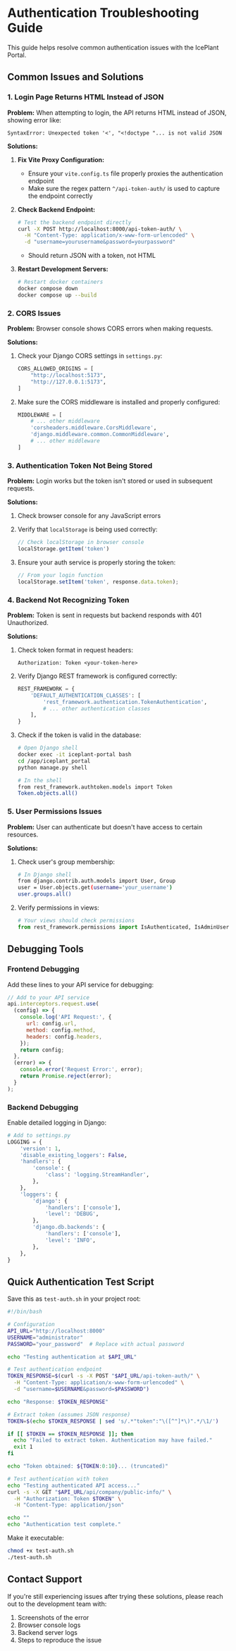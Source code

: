 # Authentication Troubleshooting Guide

This guide helps resolve common authentication issues with the IcePlant Portal.

## Common Issues and Solutions

### 1. Login Page Returns HTML Instead of JSON

**Problem:** When attempting to login, the API returns HTML instead of JSON, showing error like:
```
SyntaxError: Unexpected token '<', "<!doctype "... is not valid JSON
```

**Solutions:**

1. **Fix Vite Proxy Configuration:**
   - Ensure your `vite.config.ts` file properly proxies the authentication endpoint
   - Make sure the regex pattern `^/api-token-auth/` is used to capture the endpoint correctly

2. **Check Backend Endpoint:**
   ```bash
   # Test the backend endpoint directly
   curl -X POST http://localhost:8000/api-token-auth/ \
     -H "Content-Type: application/x-www-form-urlencoded" \
     -d "username=yourusername&password=yourpassword"
   ```
   - Should return JSON with a token, not HTML

3. **Restart Development Servers:**
   ```bash
   # Restart docker containers
   docker compose down
   docker compose up --build
   ```

### 2. CORS Issues

**Problem:** Browser console shows CORS errors when making requests.

**Solutions:**
1. Check your Django CORS settings in `settings.py`:
   ```python
   CORS_ALLOWED_ORIGINS = [
       "http://localhost:5173",
       "http://127.0.0.1:5173",
   ]
   ```

2. Make sure the CORS middleware is installed and properly configured:
   ```python
   MIDDLEWARE = [
       # ... other middleware
       'corsheaders.middleware.CorsMiddleware',
       'django.middleware.common.CommonMiddleware',
       # ... other middleware
   ]
   ```

### 3. Authentication Token Not Being Stored

**Problem:** Login works but the token isn't stored or used in subsequent requests.

**Solutions:**
1. Check browser console for any JavaScript errors
2. Verify that `localStorage` is being used correctly:
   ```javascript
   // Check localStorage in browser console
   localStorage.getItem('token')
   ```

3. Ensure your auth service is properly storing the token:
   ```javascript
   // From your login function
   localStorage.setItem('token', response.data.token);
   ```

### 4. Backend Not Recognizing Token

**Problem:** Token is sent in requests but backend responds with 401 Unauthorized.

**Solutions:**
1. Check token format in request headers:
   ```
   Authorization: Token <your-token-here>
   ```

2. Verify Django REST framework is configured correctly:
   ```python
   REST_FRAMEWORK = {
       'DEFAULT_AUTHENTICATION_CLASSES': [
           'rest_framework.authentication.TokenAuthentication',
           # ... other authentication classes
       ],
   }
   ```

3. Check if the token is valid in the database:
   ```bash
   # Open Django shell
   docker exec -it iceplant-portal bash
   cd /app/iceplant_portal
   python manage.py shell
   
   # In the shell
   from rest_framework.authtoken.models import Token
   Token.objects.all()
   ```

### 5. User Permissions Issues

**Problem:** User can authenticate but doesn't have access to certain resources.

**Solutions:**
1. Check user's group membership:
   ```bash
   # In Django shell
   from django.contrib.auth.models import User, Group
   user = User.objects.get(username='your_username')
   user.groups.all()
   ```

2. Verify permissions in views:
   ```python
   # Your views should check permissions
   from rest_framework.permissions import IsAuthenticated, IsAdminUser
   ```

## Debugging Tools

### Frontend Debugging

Add these lines to your API service for debugging:

```javascript
// Add to your API service
api.interceptors.request.use(
  (config) => {
    console.log('API Request:', {
      url: config.url,
      method: config.method,
      headers: config.headers,
    });
    return config;
  },
  (error) => {
    console.error('Request Error:', error);
    return Promise.reject(error);
  }
);
```

### Backend Debugging

Enable detailed logging in Django:

```python
# Add to settings.py
LOGGING = {
    'version': 1,
    'disable_existing_loggers': False,
    'handlers': {
        'console': {
            'class': 'logging.StreamHandler',
        },
    },
    'loggers': {
        'django': {
            'handlers': ['console'],
            'level': 'DEBUG',
        },
        'django.db.backends': {
            'handlers': ['console'],
            'level': 'INFO',
        },
    },
}
```

## Quick Authentication Test Script

Save this as `test-auth.sh` in your project root:

```bash
#!/bin/bash

# Configuration
API_URL="http://localhost:8000"
USERNAME="administrator"
PASSWORD="your_password"  # Replace with actual password

echo "Testing authentication at $API_URL"

# Test authentication endpoint
TOKEN_RESPONSE=$(curl -s -X POST "$API_URL/api-token-auth/" \
  -H "Content-Type: application/x-www-form-urlencoded" \
  -d "username=$USERNAME&password=$PASSWORD")

echo "Response: $TOKEN_RESPONSE"

# Extract token (assumes JSON response)
TOKEN=$(echo $TOKEN_RESPONSE | sed 's/.*"token":"\([^"]*\)".*/\1/')

if [[ $TOKEN == $TOKEN_RESPONSE ]]; then
  echo "Failed to extract token. Authentication may have failed."
  exit 1
fi

echo "Token obtained: ${TOKEN:0:10}... (truncated)"

# Test authentication with token
echo "Testing authenticated API access..."
curl -s -X GET "$API_URL/api/company/public-info/" \
  -H "Authorization: Token $TOKEN" \
  -H "Content-Type: application/json"

echo ""
echo "Authentication test complete."
```

Make it executable:
```bash
chmod +x test-auth.sh
./test-auth.sh
```

## Contact Support

If you're still experiencing issues after trying these solutions, please reach out to the development team with:

1. Screenshots of the error
2. Browser console logs
3. Backend server logs
4. Steps to reproduce the issue